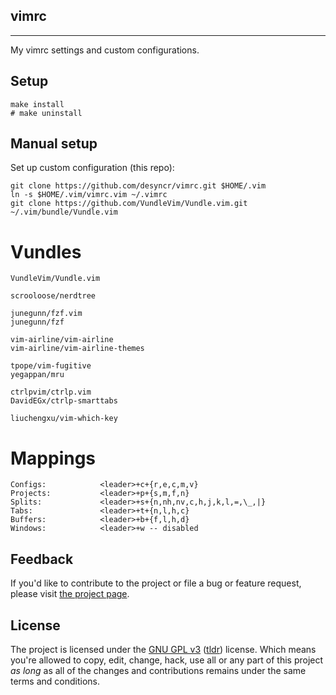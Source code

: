 ## vimrc
---

My vimrc settings and custom configurations.

## Setup

    make install
    # make uninstall

## Manual setup

Set up custom configuration (this repo):

    git clone https://github.com/desyncr/vimrc.git $HOME/.vim
    ln -s $HOME/.vim/vimrc.vim ~/.vimrc
    git clone https://github.com/VundleVim/Vundle.vim.git ~/.vim/bundle/Vundle.vim

# Vundles

    VundleVim/Vundle.vim

    scrooloose/nerdtree

    junegunn/fzf.vim
    junegunn/fzf

    vim-airline/vim-airline
    vim-airline/vim-airline-themes

    tpope/vim-fugitive
    yegappan/mru

    ctrlpvim/ctrlp.vim
    DavidEGx/ctrlp-smarttabs

    liuchengxu/vim-which-key

# Mappings

    Configs:            <leader>+c+{r,e,c,m,v}
    Projects:           <leader>+p+{s,m,f,n}
    Splits:             <leader>+s+{n,nh,nv,c,h,j,k,l,=,\_,|}
    Tabs:               <leader>+t+{n,l,h,c}
    Buffers:            <leader>+b+{f,l,h,d}
    Windows:            <leader>+w -- disabled

## Feedback

If you'd like to contribute to the project or file a bug or feature request, please visit [the project page][1].

## License

The project is licensed under the [GNU GPL v3][2] ([tldr][3]) license. Which means you're allowed to copy, edit, change, hack, use all or any part of this project *as long* as all of the changes and contributions remains under the same terms and conditions.

  [1]: https://github.com/desyncr/vimrc/
  [2]: http://www.gnu.org/licenses/gpl.html
  [3]: http://www.tldrlegal.com/license/gnu-general-public-license-v3-(gpl-3)
